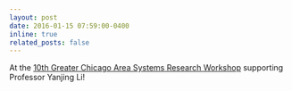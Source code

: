 ```yaml
---
layout: post
date: 2016-01-15 07:59:00-0400
inline: true
related_posts: false
---
```


At the <a href="https://gcasr.org/">10th Greater Chicago Area Systems Research Workshop</a> supporting Professor Yanjing Li!
